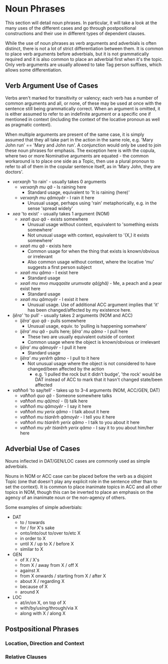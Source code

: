 # Noun Phrases

This section will detail noun phrases.  In particular, it will take a look at the many uses of the different cases and go through postpositional constructions and their use in different types of dependent clauses.

While the use of noun phrases as verb arguments and adverbials is often distinct, there is not a lot of strict differentiation between them.  It is common to place verb arguments before adverbials, but it is not grammatically required and it is also common to place an adverbial first when it's the topic.  Only verb arguments are usually allowed to take Tag person suffixes, which allows some differentiation.

## Verb Argument Use of Cases

Verbs aren't marked for transitivity or valency; each verb has a number of common arguments and all, or none, of these may be used at once with the sentence still being grammatically correct.  When an argument is omitted, it is either assumed to refer to an indefinite argument or a specific one if mentioned in context (including the context of the locative pronoun as well as pragmatic context).

When multiple arguments are present of the same case, it is simply assumed that they all take part in the action in the same role, e.g. 'Mary John run' == 'Mary and John run'.  A conjunction would only be used to join these noun phrases for emphasis.  The exception here is with the copula, where two or more Nominative arguments are equated - the common workaround is to place one side as a Topic, then use a plural pronoun to refer to all of them in the copular sentence itself, as in 'Mary John, they are doctors'.

- *verxanjh* 'to rain' - usually takes 0 arguments
  - *verxanjh mu qâ* - Is raining here
    - Standard usage, equivalent to 'It is raining (here)'
  - *verxanjh mu qâmoyêr* - I rain it here
    - Unusual usage, perhaps using 'rain' metaphorically, e.g. in the sense 'spread widely'
- *xea* 'to exist' - usually takes 1 argument (NOM)
  - *xeañ quo qâ* - exists somewhere
    - Unusual usage without context, equivalent to 'something exists somewhere'
    - Not unusual usage with context, equivalent to '(X,) it exists somewhere'
  - *xeañ mu qâ* - exists here
    - Common usage for when the thing that exists is known/obvious or irrelevant
    - Also common usage without context, where the locative 'mu' suggests a first person subject
  - *xeañ mu qâmo* - I exist here
    - Standard usage
  - *xeañ mu mvo muqqaśte urumvate qâ(ghâ)* - Me, a peach and a pear exist here
    - Standard usage
  - *xeañ mu qâmoyêr* - I exist it here
    - Unusual usage.  Use of additional ACC argument implies that 'it' has been changed/affected by my existence here.
- *ljêra'* 'to pull' - usually takes 2 arguments (NOM and ACC)
  - *ljêra' quo qâ* - pulls somewhere
    - Unusual usage, equiv. to 'pulling is happening somwhere'
  - *ljêra' mu qâ* - pulls here; *ljêra' mu qâmo* - I pull here
    - These two are usually equivalent outside of context
    - Common usage where the object is known/obvious or irrelevant
  - *ljêra' mu qâmoyêr* - I pull it here
    - Standard usage
  - *ljêra' mu yerêrh qâmo* - I pull to it here
    - Not unusual usage where the object is not considered to have changed/been affected by the action
      - e.g. 'I pulled the rock but it didn't budge', 'the rock' would be DAT instead of ACC to mark that it hasn't changed state/been affected
- *vaħħoñ* 'to say/tell' - takes up to 3-4 arguments (NOM, ACC/GEN, DAT)
  - *vaħħoñ quo qâ* - Someone somewhere talks
  - *vaħħoñ mu qâ(mo)* - (I) talk here
  - *vaħħoñ mu qâmoyêr* - I say it here
  - *vaħħoñ mu yerix qâmo* - I talk about it here
  - *vaħħoñ mu tśarêrh qâmoyêr* - I tell you it here
  - *vaħħoñ mu tśarêrh yerix qâmo* - I talk to you about it here
  - *vaħħoñ mu yêr tśarêrh yerix qâmo* - I say it to you about him/her here

## Adverbial Use of Cases

Nouns inflected in DAT/GEN/LOC cases are commonly used as simple adverbials.

Nouns in NOM or ACC case can be placed before the verb as a disjoint Topic (one that doesn't play any explicit role in the sentence other than to set the context).  It is common to place inanimate topics in ACC and all other topics in NOM, though this can be inverted to place an emphasis on the agency of an inanimate noun or the non-agency of others.

Some examples of simple adverbials:

- DAT
  - to / towards
  - for / for X's sake
  - onto/into/out to/over to/etc X
  - in order to X
  - until X / up to X / before X
  - similar to X
- GEN
  - of X / X's
  - from X / away from X / off X
  - against X
  - from X onwards / starting from X / after X
  - about X / regarding X
  - because of X
  - around X
- LOC
  - at/in/on X, on top of X
  - with/by/using/through/via X
  - along with X / along X

## Postpositional Phrases

### Location, Direction and Context

### Relative Clauses
